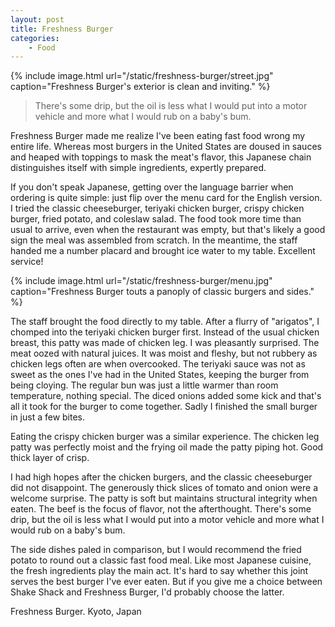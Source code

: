 ```yaml
---
layout: post
title: Freshness Burger
categories:
    - Food
---
```


{% include image.html url="/static/freshness-burger/street.jpg" caption="Freshness Burger's exterior is clean and inviting." %}

> There's some drip, but the oil is less what I would put into a motor vehicle and more what I would rub on a baby's bum.

Freshness Burger made me realize I've been eating fast food wrong my entire life. Whereas most burgers in the United States are doused in sauces and heaped with toppings to mask the meat's flavor, this Japanese chain distinguishes itself with simple ingredients, expertly prepared.

If you don't speak Japanese, getting over the language barrier when ordering is quite simple: just flip over the menu card for the English version. I tried the classic cheeseburger, teriyaki chicken burger, crispy chicken burger, fried potato, and coleslaw salad. The food took more time than usual to arrive, even when the restaurant was empty, but that's likely a good sign the meal was assembled from scratch. In the meantime, the staff handed me a number placard and brought ice water to my table. Excellent service!

{% include image.html url="/static/freshness-burger/menu.jpg" caption="Freshness Burger touts a panoply of classic burgers and sides." %}

The staff brought the food directly to my table. After a flurry of "arigatos", I chomped into the teriyaki chicken burger first. Instead of the usual chicken breast, this patty was made of chicken leg. I was pleasantly surprised. The meat oozed with natural juices. It was moist and fleshy, but not rubbery as chicken legs often are when overcooked. The teriyaki sauce was not as sweet as the ones I've had in the United States, keeping the burger from being cloying. The regular bun was just a little warmer than room temperature, nothing special. The diced onions added some kick and that's all it took for the burger to come together. Sadly I finished the small burger in just a few bites.


Eating the crispy chicken burger was a similar experience. The chicken leg patty was perfectly moist and the frying oil made the patty piping hot. Good thick layer of crisp.

I had high hopes after the chicken burgers, and the classic cheeseburger did not disappoint. The generously thick slices of tomato and onion were a welcome surprise. The patty is soft but maintains structural integrity when eaten. The beef is the focus of flavor, not the afterthought. There's some drip, but the oil is less what I would put into a motor vehicle and more what I would rub on a baby's bum.

The side dishes paled in comparison, but I would recommend the fried potato to round out a classic fast food meal. Like most Japanese cuisine, the fresh ingredients play the main act. It's hard to say whether this joint serves the best burger I've ever eaten. But if you give me a choice between Shake Shack and Freshness Burger, I'd probably choose the latter.

Freshness Burger. Kyoto, Japan
